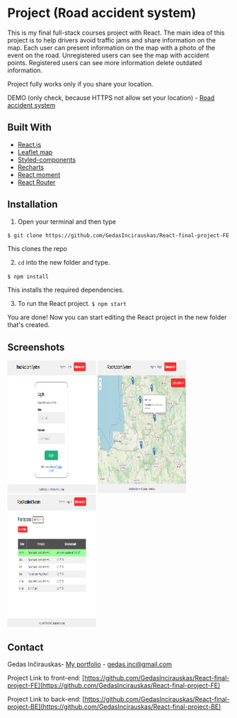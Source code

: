 # Project (Road accident system)

This is my final full-stack courses project with React. The main idea of this project is to help drivers avoid traffic jams and share information on the map. Each user can present information on the map with a photo of the event on the road. Unregistered users can see the map with accident points. Registered users can see more information delete outdated information.

Project fully works only if you share your location.

DEMO (only check, because HTTPS not allow set your location) - [Road accident system](http://accident.gjob.lt)

## Built With

- [React.js](https://reactjs.org/)
- [Leaflet map](https://leafletjs.com/examples/quick-start/)
- [Styled-components](https://styled-components.com/)
- [Recharts](https://recharts.org/en-US/)
- [React moment](https://www.npmjs.com/package/react-moment)
- [React Router](https://reactrouter.com/)

## Installation

1. Open your terminal and then type

```bash
$ git clone https://github.com/GedasIncirauskas/React-final-project-FE.git
```

This clones the repo

2. `cd` into the new folder and type.

`$ npm install`

This installs the required dependencies.

3. To run the React project.
   `$ npm start`

You are done! Now you can start editing the React project in the new folder that's created.

## Screenshots

<img src="./src/screenshots/accident1.png"  alt="Login form" width="200" height="300">
<img src="./src/screenshots/accident2.png"  alt="Map information" width="200" height="300">
<img src="./src/screenshots/accident3.png"  alt="Statistic table" width="200" height="300">

##

## Contact

Gedas Inčirauskas- [My portfolio](https://gjob.lt) - gedas.inc@gmail.com

Project Link to front-end: [https://github.com/GedasIncirauskas/React-final-project-FE](https://github.com/GedasIncirauskas/React-final-project-FE)

Project Link to back-end: [https://github.com/GedasIncirauskas/React-final-project-BE](https://github.com/GedasIncirauskas/React-final-project-BE)

##
